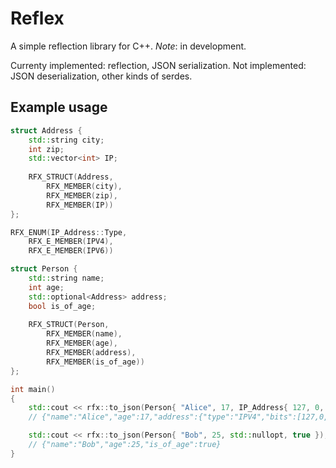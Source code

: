# Reflex

A simple reflection library for C++.
_Note_: in development.

Currenty implemented: reflection, JSON serialization.
Not implemented: JSON deserialization, other kinds of serdes.

## Example usage
```C++
struct Address {
    std::string city;
    int zip;
    std::vector<int> IP;
    
    RFX_STRUCT(Address,
        RFX_MEMBER(city),
        RFX_MEMBER(zip),
        RFX_MEMBER(IP))
};

RFX_ENUM(IP_Address::Type,
    RFX_E_MEMBER(IPV4),
    RFX_E_MEMBER(IPV6))

struct Person {
    std::string name;
    int age;
    std::optional<Address> address;
    bool is_of_age;
    
    RFX_STRUCT(Person,
        RFX_MEMBER(name),
        RFX_MEMBER(age),
        RFX_MEMBER(address),
        RFX_MEMBER(is_of_age))
};

int main()
{
    std::cout << rfx::to_json(Person{ "Alice", 17, IP_Address{ 127, 0, 0, 1 }, false });
    // {"name":"Alice","age":17,"address":{"type":"IPV4","bits":[127,0,0,1]},"is_of_age":false}

    std::cout << rfx::to_json(Person{ "Bob", 25, std::nullopt, true });
    // {"name":"Bob","age":25,"is_of_age":true}
}
```
